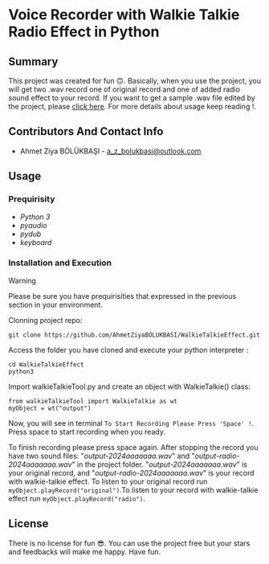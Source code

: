 # Voice Recorder with Walkie Talkie Radio Effect in Python

## Summary

This project was created for fun :upside_down_face:. Basically, when you use the project, you will get two .wav record one of original record and one of added radio sound effect to your record. If you want to get a sample .wav file edited by the project, please [click here](https://drive.google.com/u/0/uc?id=1GN2oRKm2N_wLv7fQsQ6QhonHdwBCOJVC&export=download). For more details about usage keep reading !.

## Contributors And Contact Info

*   Ahmet Ziya BÖLÜKBAŞI - a_z_bolukbasi@outlook.com

## Usage

### Prequirisity

* _Python 3_
* _pyaudio_
* _pydub_
* _keyboard_

### Installation and Execution

> [!WARNING]   
> Please be sure you have prequirisities that 
> expressed in the previous section in your environment. 

Clonning project repo:

`git clone https://github.com/AhmetZiyaBOLUKBASI/WalkieTalkieEffect.git`

Access  the folder you have cloned and execute your python interpreter :

```
cd WalkieTalkieEffect
python3
```

Import walkieTalkieTool.py and create an object with WalkieTalkie() class:

```
from walkieTalkieTool import WalkieTalkie as wt
myObject = wt("output")
```

Now, you will see in terminal `To Start Recording Please Press 'Space' !`. Press space to start recording when you ready.

To finish recording please press space again. After stopping the record you have two sound files: "_output-2024aaaaaaa.wav_" and "_output-radio-2024aaaaaaa.wav_" in the project folder. "_output-2024aaaaaaa.wav_" is your original record, and "_output-radio-2024aaaaaaa.wav_" is your record with walkie-talkie effect. To listen to your original record run `myObject.playRecord("original")`.To listen to your record with walkie-talkie effect run `myObject.playRecord("radio")`.

## License

There is no license for fun :sunglasses:. You can use the project free but your stars and feedbacks will make me happy. Have fun.